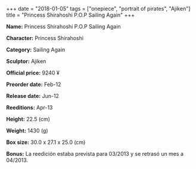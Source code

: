 +++
date = "2018-01-05"
tags = ["onepiece", "portrait of pirates", "Ajiken"]
title = "Princess Shirahoshi P.O.P Sailing Again"
+++

**Name:** Princess Shirahoshi P.O.P Sailing Again

**Character:** Princess Shirahoshi

**Category:** Sailing Again 

**Sculptor:** Ajiken

**Official price:** 9240 ¥

**Preorder date:** Feb-12

**Release date:** Jun-12

**Reeditions:** Apr-13

**Height:** 22.5 (cm)

**Weight:** 1430 (g)

**Box size:** 30.0 x 27.1 x 25.0 (cm)



**Bonus:** La reedición estaba prevista para 03/2013 y se retrasó un mes a 04/2013.
